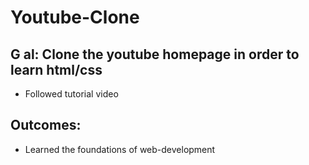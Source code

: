 # Youtube-Clone
## G al: Clone the youtube homepage in order to learn html/css
- Followed tutorial video
## Outcomes: 
- Learned the foundations of web-development
